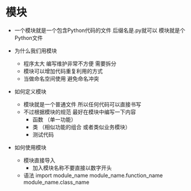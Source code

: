 # 模块
- 一个模块就是一个包含Python代码的文件 后缀名是.py就可以 模块就是个Python文件
- 为什么我们用模块
    - 程序太大 编写维护非常不方便 需要拆分
    - 模块可以增加代码重复利用的方式
    - 当做命名空间使用 避免命名冲突
- 如何定义模块
    - 模块就是一个普通文件 所以任何代码可以直接书写
    - 不过根据模块的规范 最好在模块中编写一下内容
        - 函数 （单一功能）
        - 类 （相似功能的组合 或者类似业务模块）
        - 测试代码 
        
- 如何使用模块
    - 模块直接导入
        - 加入模块名称不要直接以数字开头
    - 语法
        import module_name
        module_name.function_name
        module_name.class_name
        
                